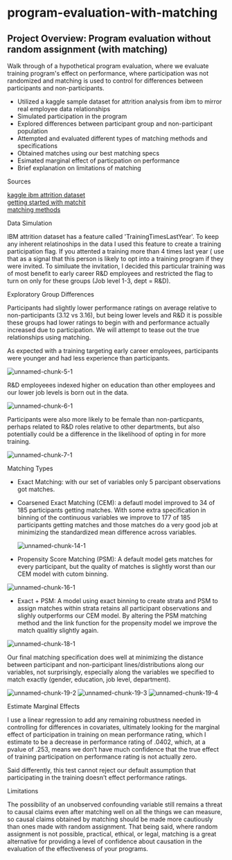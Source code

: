 # program-evaluation-with-matching

## Project Overview: Program evaluation without random assignment (with matching)

Walk through of a hypothetical program evaluation, where we evaluate training program's effect on performance, where participation was not randomized and matching is used to control for differences between participants and non-participants.

- Utilized a kaggle sample dataset for attrition analysis from ibm to mirror real employee data relationships
- Simulated participation in the program
- Explored differences between participant group and non-participant population
- Attempted and evaluated different types of matching methods and specifications
- Obtained matches using our best matching specs
- Esimated marginal effect of particpation on performance
- Brief explanation on limitations of matching

Sources  

[kaggle ibm attrition dataset](https://www.kaggle.com/datasets/pavansubhasht/ibm-hr-analytics-attrition-dataset)  
[getting started with matchit](https://cran.r-project.org/web/packages/MatchIt/vignettes/MatchIt.html)  
[matching methods](https://cran.r-project.org/web/packages/MatchIt/vignettes/matching-methods.html#coarsened-exact-matching-method-cem)

Data Simulation  

IBM attrition dataset has a feature called 'TrainingTimesLastYear'. To keep any inherent relatinoships in the data I used this feature to create a training participation flag. If you attented a training more than 4 times last year ( use that as a signal that this person is likely to opt into a training program if they were invited. To similuate the invitation, I decided this particular training was of most benefit to early career R&D employees and restricted the flag to turn on only for these groups (Job level 1-3, dept = R&D).

Exploratory Group Differences

Participants had slightly lower performance ratings on average relative to non-participants (3.12 vs 3.16), but being lower levels and R&D it is possible these groups had lower ratings to begin with and performance actually increased due to participation. We will attempt to tease out the true relationships using matching.

As expected with a training targeting early career employees, participants were younger and had less experience than participants.

![unnamed-chunk-5-1](https://github.com/user-attachments/assets/f6b56ed0-1cfb-498e-a675-6039b5d7d977)

R&D employeees indexed higher on education than other employees and our lower job levels is born out in the data.

![unnamed-chunk-6-1](https://github.com/user-attachments/assets/7715a865-d15a-4543-9807-f83403147c9c)

Participants were also more likely to be female than non-particpants, perhaps related to R&D roles relative to other departments, but also potentially could be a difference in the likelihood of opting in for more training.

![unnamed-chunk-7-1](https://github.com/user-attachments/assets/3d920760-fdfb-442a-9f4c-0a13bf7ff549)

Matching Types

- Exact Matching: with our set of variables only 5 parcipant observations got matches.
  
- Coarsened Exact Matching (CEM): a defautl model improved to 34 of 185 participants getting matches. With some extra specification in binning of the continuous variables we improve to 177 of 185 participants getting matches and those matches do a very good job at minimizing the standardized mean difference across variables.
  
  ![unnamed-chunk-14-1](https://github.com/user-attachments/assets/e3f49a1c-dcbc-4e61-9869-17be8c995cea)

- Propensity Score Matching (PSM): A default model gets matches for every participant, but the quality of matches is slightly worst than our CEM model with cutom binning.
  
![unnamed-chunk-16-1](https://github.com/user-attachments/assets/4404d5d3-96a3-4415-9573-daa88a9b7f7e)

- Exact + PSM: A model using exact binning to create strata and PSM to assign matches within strata retains all participant observations and slighly outperforms our CEM model. By altering the PSM matching method and the link function for the propensity model we improve the match qualitiy slightly again.
  
![unnamed-chunk-18-1](https://github.com/user-attachments/assets/2700c941-dd74-42f7-9c47-0d9a928b526d)

Our final matching specification does well at minimizing the distance between participant and non-participant lines/distributions along our variables, not surprisingly, especially along the variables we specified to match exactly (gender, education, job level, department).

![unnamed-chunk-19-2](https://github.com/user-attachments/assets/bd2aa612-cc94-4b03-90e6-2605363ccd4f)
![unnamed-chunk-19-3](https://github.com/user-attachments/assets/d5f76f82-6231-4261-aa85-a875a4f8d05b)
![unnamed-chunk-19-4](https://github.com/user-attachments/assets/6c1545b8-dde1-4999-8211-ef7571103d11)

Estimate Marginal Effects

I use a linear regression to add any remaining robustness needed in controlling for differences in covariates, ultimately looking for the marginal effect of participation in training on mean performance rating, which I estimate to be a decrease in performance rating of .0402, which, at a pvalue of .253, means we don’t have much confidence that the true effect of training participation on performance rating is not actually zero. 

Said differently, this test cannot reject our default assumption that participating in the training doesn’t effect performance ratings.

Limitations

The possibility of an unobserved confounding variable still remains a threat to causal claims even after matching well on all the things we can measure, so causal claims obtained by matching should be made more cautiously than ones made with random assignment. That being said, where random assignment is not possible, practical, ethical, or legal, matching is a great alternative for providing a level of confidence about causation in the evaluation of the effectiveness of your programs.
